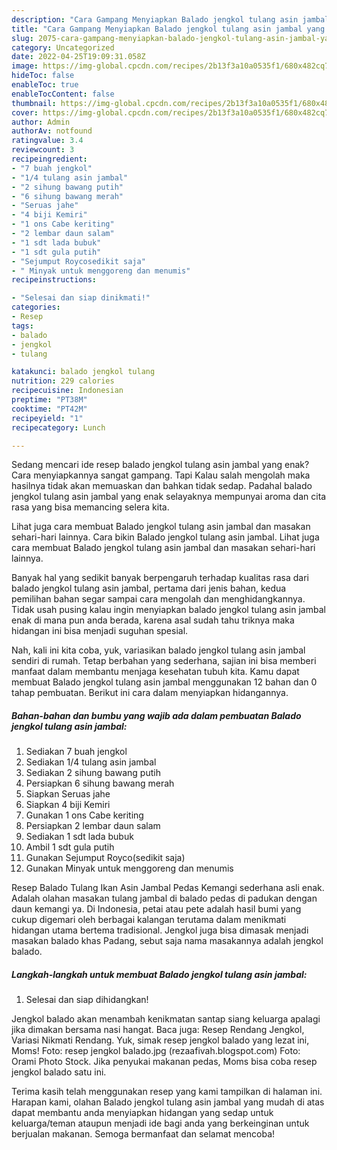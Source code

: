 ```yaml
---
description: "Cara Gampang Menyiapkan Balado jengkol tulang asin jambal yang Bikin Ngiler, Buat Buka Puasa Bikin Ngiler"
title: "Cara Gampang Menyiapkan Balado jengkol tulang asin jambal yang Bikin Ngiler, Buat Buka Puasa Bikin Ngiler"
slug: 2075-cara-gampang-menyiapkan-balado-jengkol-tulang-asin-jambal-yang-bikin-ngiler-buat-buka-puasa-bikin-ngiler
category: Uncategorized
date: 2022-04-25T19:09:31.058Z
image: https://img-global.cpcdn.com/recipes/2b13f3a10a0535f1/680x482cq70/balado-jengkol-tulang-asin-jambal-foto-resep-utama.jpg
hideToc: false
enableToc: true
enableTocContent: false
thumbnail: https://img-global.cpcdn.com/recipes/2b13f3a10a0535f1/680x482cq70/balado-jengkol-tulang-asin-jambal-foto-resep-utama.jpg
cover: https://img-global.cpcdn.com/recipes/2b13f3a10a0535f1/680x482cq70/balado-jengkol-tulang-asin-jambal-foto-resep-utama.jpg
author: Admin
authorAv: notfound
ratingvalue: 3.4
reviewcount: 3
recipeingredient:
- "7 buah jengkol"
- "1/4 tulang asin jambal"
- "2 sihung bawang putih"
- "6 sihung bawang merah"
- "Seruas jahe"
- "4 biji Kemiri"
- "1 ons Cabe keriting"
- "2 lembar daun salam"
- "1 sdt lada bubuk"
- "1 sdt gula putih"
- "Sejumput Roycosedikit saja"
- " Minyak untuk menggoreng dan menumis"
recipeinstructions:

- "Selesai dan siap dinikmati!"
categories:
- Resep
tags:
- balado
- jengkol
- tulang

katakunci: balado jengkol tulang 
nutrition: 229 calories
recipecuisine: Indonesian
preptime: "PT38M"
cooktime: "PT42M"
recipeyield: "1"
recipecategory: Lunch

---
```



Sedang mencari ide resep balado jengkol tulang asin jambal yang enak? Cara menyiapkannya sangat gampang. Tapi Kalau salah mengolah maka hasilnya tidak akan memuaskan dan bahkan tidak sedap. Padahal balado jengkol tulang asin jambal yang enak selayaknya mempunyai aroma dan cita rasa yang bisa memancing selera kita.


Lihat juga cara membuat Balado jengkol tulang asin jambal dan masakan sehari-hari lainnya. Cara bikin Balado jengkol tulang asin jambal. Lihat juga cara membuat Balado jengkol tulang asin jambal dan masakan sehari-hari lainnya.

Banyak hal yang sedikit banyak berpengaruh terhadap kualitas rasa dari balado jengkol tulang asin jambal, pertama dari jenis bahan, kedua pemilihan bahan segar sampai cara mengolah dan menghidangkannya. Tidak usah pusing kalau ingin menyiapkan balado jengkol tulang asin jambal enak di mana pun anda berada, karena asal sudah tahu triknya maka hidangan ini bisa menjadi suguhan spesial.


Nah, kali ini kita coba, yuk, variasikan balado jengkol tulang asin jambal sendiri di rumah. Tetap berbahan yang sederhana, sajian ini bisa memberi manfaat dalam membantu menjaga kesehatan tubuh kita. Kamu dapat membuat Balado jengkol tulang asin jambal menggunakan 12 bahan dan 0 tahap pembuatan. Berikut ini cara dalam menyiapkan hidangannya.

<!--inarticleads1-->

##### Bahan-bahan dan bumbu yang wajib ada dalam pembuatan Balado jengkol tulang asin jambal:

1. Sediakan 7 buah jengkol
1. Sediakan 1/4 tulang asin jambal
1. Sediakan 2 sihung bawang putih
1. Persiapkan 6 sihung bawang merah
1. Siapkan Seruas jahe
1. Siapkan 4 biji Kemiri
1. Gunakan 1 ons Cabe keriting
1. Persiapkan 2 lembar daun salam
1. Sediakan 1 sdt lada bubuk
1. Ambil 1 sdt gula putih
1. Gunakan Sejumput Royco(sedikit saja)
1. Gunakan  Minyak untuk menggoreng dan menumis


Resep Balado Tulang Ikan Asin Jambal Pedas Kemangi sederhana asli enak. Adalah olahan masakan tulang jambal di balado pedas di padukan dengan daun kemangi ya. Di Indonesia, petai atau pete adalah hasil bumi yang cukup digemari oleh berbagai kalangan terutama dalam menikmati hidangan utama bertema tradisional. Jengkol juga bisa dimasak menjadi masakan balado khas Padang, sebut saja nama masakannya adalah jengkol balado. 

<!--inarticleads2-->

##### Langkah-langkah untuk membuat Balado jengkol tulang asin jambal:


1. Selesai dan siap dihidangkan!

Jengkol balado akan menambah kenikmatan santap siang keluarga apalagi jika dimakan bersama nasi hangat. Baca juga: Resep Rendang Jengkol, Variasi Nikmati Rendang. Yuk, simak resep jengkol balado yang lezat ini, Moms! Foto: resep jengkol balado.jpg (rezaafivah.blogspot.com) Foto: Orami Photo Stock. Jika penyukai makanan pedas, Moms bisa coba resep jengkol balado satu ini. 

Terima kasih telah menggunakan resep yang kami tampilkan di halaman ini. Harapan kami, olahan Balado jengkol tulang asin jambal yang mudah di atas dapat membantu anda menyiapkan hidangan yang sedap untuk keluarga/teman ataupun menjadi ide bagi anda yang berkeinginan untuk berjualan makanan. Semoga bermanfaat dan selamat mencoba!

